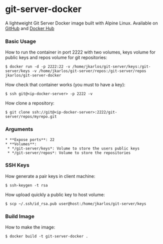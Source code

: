 # git-server-docker
A lightweight Git Server Docker image built with Alpine Linux. Available on [GitHub](https://github.com/jkarlosb/git-server-docker) and [Docker Hub](https://hub.docker.com/r/jkarlos/git-server-docker/)

### Basic Usage

How to run the container in port 2222 with two volumes, keys volume for public keys and repos volume for git repositories:

	$ docker run -d -p 2222:22 -v /home/jkarlos/git-server/keys:/git-server/keys -v /home/jkarlos/git-server/repos:/git-server/repos jkarlos/git-server-docker

How check that container works (you must to have a key):

	$ ssh git@<ip-docker-server> -p 2222 -v

How clone a repository:

	$ git clone ssh://git@<ip-docker-server>:2222/git-server/repos/myrepo.git

### Arguments

	* **Expose ports**: 22
	* **Volumes**:
	 * */git-server/keys*: Volume to store the users public keys
	 * */git-server/repos*: Volume to store the repositories

### SSH Keys

How generate a pair keys in client machine:

	$ ssh-keygen -t rsa

How upload quickly a public key to host volume:

	$ scp ~/.ssh/id_rsa.pub user@host:/home/jkarlos/git-server/keys

### Build Image

How to make the image:

	$ docker build -t git-server-docker .
